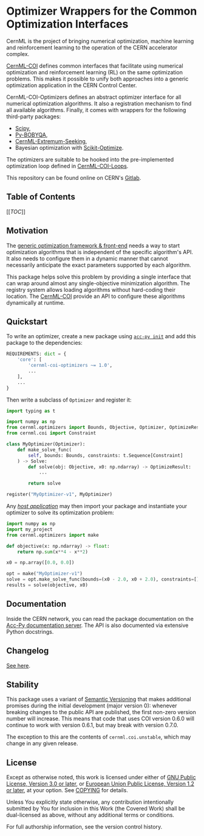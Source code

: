<!--
SPDX-FileCopyrightText: 2023 GSI Helmholtzzentrum für Schwerionenforschung
SPDX-FileNotice: All rights not expressly granted are reserved.

SPDX-License-Identifier: GPL-3.0-or-later OR EUPL-1.2+
-->

Optimizer Wrappers for the Common Optimization Interfaces
=========================================================

CernML is the project of bringing numerical optimization, machine learning and
reinforcement learning to the operation of the CERN accelerator complex.

[CernML-COI][] defines common interfaces that facilitate using numerical
optimization and reinforcement learning (RL) on the same optimization problems.
This makes it possible to unify both approaches into a generic optimization
application in the CERN Control Center.

CernML-COI-Optimizers defines an abstract optimizer interface for all numerical
optimization algorithms. It also a registration mechanism to find all
available algorithms. Finally, it comes with wrappers for the following
third-party packages:

- [Scipy][],
- [Py-BOBYQA][],
- [CernML-Extremum-Seeking][],
- Bayesian optimization with [Scikit-Optimize][].

The optimizers are suitable to be hooked into the pre-implemented optimization
loop defined in [CernML-COI-Loops][].

This repository can be found online on CERN's [Gitlab][].

[Gitlab]: https://gitlab.cern.ch/geoff/cernml-coi-optimizers/
[CernML-COI]: https://gitlab.cern.ch/geoff/cernml-coi/
[CernML-COI-Loops]: https://gitlab.cern.ch/geoff/cernml-coi-loops/
[CernML-Extremum-Seeking]: https://gitlab.cern.ch/geoff/optimizers/cernml-extremum-seeking
[Scipy]: https://docs.scipy.org/doc/scipy/reference/generated/scipy.optimize.minimize.html
[Py-BOBYQA]: https://numericalalgorithmsgroup.github.io/pybobyqa/
[Scikit-Optimize]: https://scikit-optimize.github.io/stable/modules/generated/skopt.gp_minimize.html

Table of Contents
-----------------

[[_TOC_]]

Motivation
----------

The [generic optimization framework & front-end][GeOFF] needs a way to start
optimization algorithms that is independent of the specific algorithm's API. It
also needs to configure them in a dynamic manner that cannot necessarily
anticipate the exact parameters supported by each algorithm.

This package helps solve this problem by providing a single interface that can
wrap around almost any single-objective minimization algorithm. The registry
system allows loading algorithms without hard-coding their location. The
[CernML-COI][] provide an API to configure these algorithms dynamically at
runtime.

Quickstart
----------

To write an optimizer, create a new package using [`acc-py init`][] and add
this package to the dependencies:

```python
REQUIREMENTS: dict = {
    'core': [
        'cernml-coi-optimizers ~= 1.0',
        ...
    ],
    ...
}
```

[`acc-py init`]: https://wikis.cern.ch/display/ACCPY/Getting+started+with+Acc-Py#GettingstartedwithAccPy-StartinganewPythonproject

Then write a subclass of `Optimizer` and register it:

```python
import typing as t

import numpy as np
from cernml.optimizers import Bounds, Objective, Optimizer, OptimizeResult, Solve
from cernml.coi import Constraint

class MyOptimizer(Optimizer):
    def make_solve_func(
        self, bounds: Bounds, constraints: t.Sequence[Constraint]
    ) -> Solve:
        def solve(obj: Objective, x0: np.ndarray) -> OptimizeResult:
            ...

        return solve

register("MyOptimizer-v1", MyOptimizer)
```

Any [*host application*][GeOFF] may then import your package and instantiate
your optimizer to solve its optimization problem:

```python
import numpy as np
import my_project
from cernml.optimizers import make

def objective(x: np.ndarray) -> float:
    return np.sum(x**4 - x**2)

x0 = np.array([0.0, 0.0])

opt = make("MyOptimizer-v1")
solve = opt.make_solve_func(bounds=(x0 - 2.0, x0 + 2.0), constraints=[])
results = solve(objective, x0)
```

[GeOFF]: https://gitlab.cern.ch/geoff/geoff-app

Documentation
-------------

Inside the CERN network, you can read the package documentation on the [Acc-Py
documentation server][acc-py-docs]. The API is also documented via extensive
Python docstrings.

[acc-py-docs]: https://acc-py.web.cern.ch/gitlab/geoff/cernml-coi-optimizers/

Changelog
---------

[See here](https://acc-py.web.cern.ch/gitlab/geoff/cernml-coi-optimizers/docs/stable/changelog.html).

Stability
---------

This package uses a variant of [Semantic Versioning](https://semver.org/) that
makes additional promises during the initial development (major version 0):
whenever breaking changes to the public API are published, the first non-zero
version number will increase. This means that code that uses COI version 0.6.0
will continue to work with version 0.6.1, but may break with version 0.7.0.

The exception to this are the contents of `cernml.coi.unstable`, which may
change in any given release.

License
-------

Except as otherwise noted, this work is licensed under either of [GNU Public
License, Version 3.0 or later](LICENSES/GPL-3.0-or-later.txt), or [European
Union Public License, Version 1.2 or later](LICENSES/EUPL-1.2.txt), at your
option. See [COPYING](COPYING) for details.

Unless You explicitly state otherwise, any contribution intentionally submitted
by You for inclusion in this Work (the Covered Work) shall be dual-licensed as
above, without any additional terms or conditions.

For full authorship information, see the version control history.
